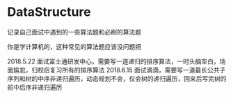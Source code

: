# DataStructure
记录自己面试中遇到的一些算法题和必刷的算法题

你是学计算机的，这种常见的算法题应该没问题把

2018.5.22 面试富士通研发中心，需要写一道递归的排序算法，一时头脑空白，场面尴尬，归校后复习所有的排序算法
2018.6.15 面试滴滴，需要写一道最长公共子序列和树的中序非递归遍历，动态规划不会，仅会树的递归遍历，回来后写完树的前中后序非递归遍历
